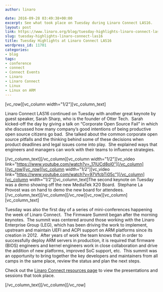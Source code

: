 ```yaml
---
author: linaro

date: 2016-09-28 03:49:38+00:00
excerpt: See what took place on Tuesday during Linaro Connect LAS16.
layout: post
link: https://www.linaro.org/blog/tuesday-highlights-linaro-connect-las16/
slug: tuesday-highlights-linaro-connect-las16
title: Tuesday Highlights at Linaro Connect LAS16
wordpress_id: 11701
categories:
- blog
tags:
- conference
- connect
- Connect Events
- Linaro
- Linaro Connect
- Linux
- Linux on ARM
---
```


[vc_row][vc_column width="1/2"][vc_column_text]


Linaro Connect LAS16 continued on Tuesday with another great keynote by guest speaker, Sarah Sharp, who is the founder of Otter Tech.  Sarah kicked-off the day by giving a talk on “Corporate Open Source Fail” in which she discussed how many company’s good intentions of being productive open source citizens go bad.  She talked about the common corporate open source pitfalls and the thinking behind some of these decisions when product deadlines and legal issues come into play.  She explained ways that engineers and managers can work with their teams to influence strategies.


[/vc_column_text][/vc_column][vc_column width="1/2"][vc_video link="https://www.youtube.com/watch?v=_17lUCd8ol0"][/vc_column][/vc_row][vc_row][vc_column width="1/2"][vc_video link="https://www.youtube.com/watch?v=97VfcbTi05c"][/vc_column][vc_column width="1/2"][vc_column_text]The second keynote on Tuesday was a demo showing off the new MediaTek X20 Board.  Stephane La Provost was on hand to demo the new board for attendees.[/vc_column_text][/vc_column][/vc_row][vc_row][vc_column][vc_column_text]


Tuesday was also the first day of a series of mini-conferences happening the week of Linaro Connect.  The Firmware Summit began after the morning keynotes.  The summit was centered around those working with the Linaro Enterprise Group (LEG), which has been driving the work to implement, upstream and maintain UEFI and ACPI support on ARM platforms since its creation in 2012.  After years of work the team knows that in order to successfully deploy ARM servers in production, it is required that firmware (BIOS) engineers and kernel engineers work in close collaboration and drive the addition of new platforms, improved SoC support, etc.  This summit was an opportunity to bring together the key developers and maintainers from all camps in the same place, review the status and plan the next steps.




Check out the [Linaro Connect resources page](http://connect.linaro.org/las16/resources/) to view the presentations and sessions that took place.


[/vc_column_text][/vc_column][/vc_row]
